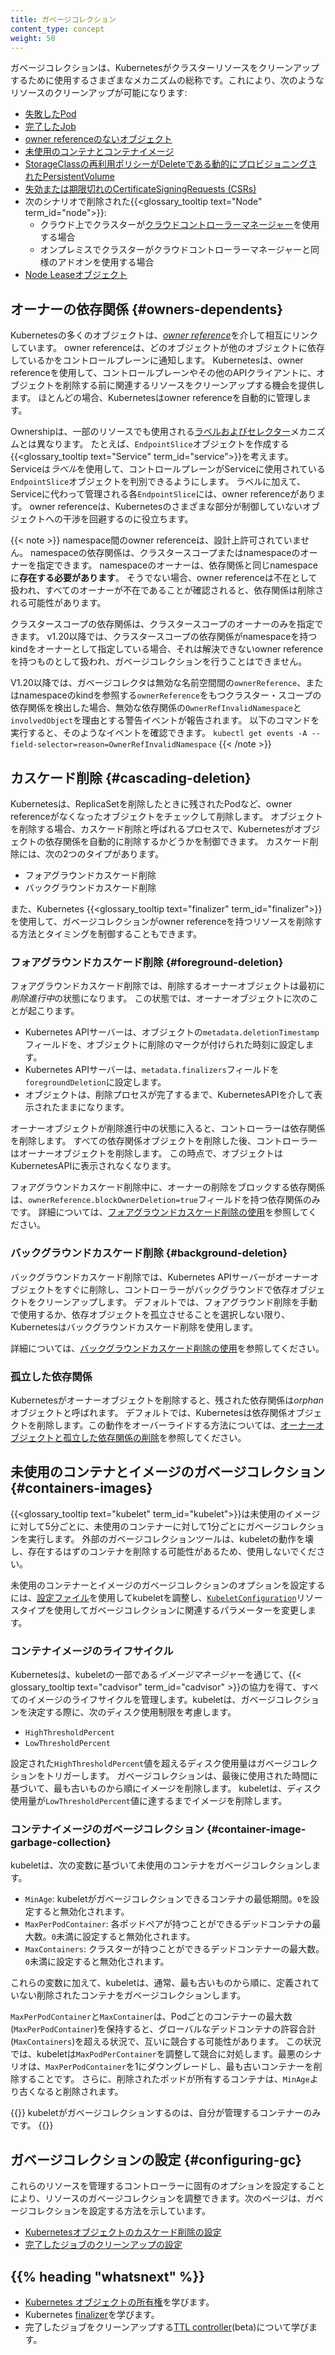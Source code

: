 ```yaml
---
title: ガベージコレクション
content_type: concept
weight: 50
---
```


<!-- overview -->
ガベージコレクションは、Kubernetesがクラスターリソースをクリーンアップするために使用するさまざまなメカニズムの総称です。これにより、次のようなリソースのクリーンアップが可能になります:

  * [失敗したPod](/ja/docs/concepts/workloads/pods/pod-lifecycle/#pod-garbage-collection)
  * [完了したJob](/ja/docs/concepts/workloads/controllers/ttlafterfinished/)
  * [owner referenceのないオブジェクト](#owners-dependents)
  * [未使用のコンテナとコンテナイメージ](#containers-images)
  * [StorageClassの再利用ポリシーがDeleteである動的にプロビジョニングされたPersistentVolume](/ja/docs/concepts/storage/persistent-volumes/#delete)
  * [失効または期限切れのCertificateSigningRequests (CSRs)](/docs/reference/access-authn-authz/certificate-signing-requests/#request-signing-process)
  * 次のシナリオで削除された{{<glossary_tooltip text="Node" term_id="node">}}:
    * クラウド上でクラスターが[クラウドコントローラーマネージャー](/ja/docs/concepts/architecture/cloud-controller/)を使用する場合
    * オンプレミスでクラスターがクラウドコントローラーマネージャーと同様のアドオンを使用する場合
  * [Node Leaseオブジェクト](/ja/docs/concepts/architecture/nodes/#heartbeats)

## オーナーの依存関係 {#owners-dependents}

Kubernetesの多くのオブジェクトは、[*owner reference*](/docs/concepts/overview/working-with-objects/owners-dependents/)を介して相互にリンクしています。
owner referenceは、どのオブジェクトが他のオブジェクトに依存しているかをコントロールプレーンに通知します。
Kubernetesは、owner referenceを使用して、コントロールプレーンやその他のAPIクライアントに、オブジェクトを削除する前に関連するリソースをクリーンアップする機会を提供します。
ほとんどの場合、Kubernetesはowner referenceを自動的に管理します。

Ownershipは、一部のリソースでも使用される[ラベルおよびセレクター](/docs/concepts/overview/working-with-objects/labels/)メカニズムとは異なります。
たとえば、`EndpointSlice`オブジェクトを作成する{{<glossary_tooltip text="Service" term_id="service">}}を考えます。
Serviceは*ラベル*を使用して、コントロールプレーンがServiceに使用されている`EndpointSlice`オブジェクトを判別できるようにします。
ラベルに加えて、Serviceに代わって管理される各`EndpointSlice`には、owner referenceがあります。
owner referenceは、Kubernetesのさまざまな部分が制御していないオブジェクトへの干渉を回避するのに役立ちます。

{{< note >}}
namespace間のowner referenceは、設計上許可されていません。
namespaceの依存関係は、クラスタースコープまたはnamespaceのオーナーを指定できます。
namespaceのオーナーは、依存関係と同じnamespaceに**存在する必要があります**。
そうでない場合、owner referenceは不在として扱われ、すべてのオーナーが不在であることが確認されると、依存関係は削除される可能性があります。

クラスタースコープの依存関係は、クラスタースコープのオーナーのみを指定できます。
v1.20以降では、クラスタースコープの依存関係がnamespaceを持つkindをオーナーとして指定している場合、それは解決できないowner referenceを持つものとして扱われ、ガベージコレクションを行うことはできません。

V1.20以降では、ガベージコレクタは無効な名前空間間の`ownerReference`、またはnamespaceのkindを参照する`ownerReference`をもつクラスター・スコープの依存関係を検出した場合、無効な依存関係の`OwnerRefInvalidNamespace`と`involvedObject`を理由とする警告イベントが報告されます。
以下のコマンドを実行すると、そのようなイベントを確認できます。
`kubectl get events -A --field-selector=reason=OwnerRefInvalidNamespace`
{{< /note >}}

## カスケード削除 {#cascading-deletion}

Kubernetesは、ReplicaSetを削除したときに残されたPodなど、owner referenceがなくなったオブジェクトをチェックして削除します。
オブジェクトを削除する場合、カスケード削除と呼ばれるプロセスで、Kubernetesがオブジェクトの依存関係を自動的に削除するかどうかを制御できます。
カスケード削除には、次の2つのタイプがあります。

  * フォアグラウンドカスケード削除
  * バックグラウンドカスケード削除

また、Kubernetes {{<glossary_tooltip text="finalizer" term_id="finalizer">}}を使用して、ガベージコレクションがowner referenceを持つリソースを削除する方法とタイミングを制御することもできます。

### フォアグラウンドカスケード削除 {#foreground-deletion}

フォアグラウンドカスケード削除では、削除するオーナーオブジェクトは最初に*削除進行中*の状態になります。
この状態では、オーナーオブジェクトに次のことが起こります。

  * Kubernetes APIサーバーは、オブジェクトの`metadata.deletionTimestamp`フィールドを、オブジェクトに削除のマークが付けられた時刻に設定します。
  * Kubernetes APIサーバーは、`metadata.finalizers`フィールドを`foregroundDeletion`に設定します。
  * オブジェクトは、削除プロセスが完了するまで、KubernetesAPIを介して表示されたままになります。

オーナーオブジェクトが削除進行中の状態に入ると、コントローラーは依存関係を削除します。
すべての依存関係オブジェクトを削除した後、コントローラーはオーナーオブジェクトを削除します。
この時点で、オブジェクトはKubernetesAPIに表示されなくなります。

フォアグラウンドカスケード削除中に、オーナーの削除をブロックする依存関係は、`ownerReference.blockOwnerDeletion=true`フィールドを持つ依存関係のみです。
詳細については、[フォアグラウンドカスケード削除の使用](/docs/tasks/administer-cluster/use-cascading-deletion/#use-foreground-cascading-deletion)を参照してください。

### バックグラウンドカスケード削除 {#background-deletion}

バックグラウンドカスケード削除では、Kubernetes APIサーバーがオーナーオブジェクトをすぐに削除し、コントローラーがバックグラウンドで依存オブジェクトをクリーンアップします。
デフォルトでは、フォアグラウンド削除を手動で使用するか、依存オブジェクトを孤立させることを選択しない限り、Kubernetesはバックグラウンドカスケード削除を使用します。

詳細については、[バックグラウンドカスケード削除の使用](/docs/tasks/administer-cluster/use-cascading-deletion/#use-background-cascading-deletion)を参照してください。

### 孤立した依存関係

Kubernetesがオーナーオブジェクトを削除すると、残された依存関係は*orphan*オブジェクトと呼ばれます。
デフォルトでは、Kubernetesは依存関係オブジェクトを削除します。この動作をオーバーライドする方法については、[オーナーオブジェクトと孤立した依存関係の削除](/docs/tasks/administer-cluster/use-cascading-deletion/#set-orphan-deletion-policy)を参照してください。

## 未使用のコンテナとイメージのガベージコレクション {#containers-images}

{{<glossary_tooltip text="kubelet" term_id="kubelet">}}は未使用のイメージに対して5分ごとに、未使用のコンテナーに対して1分ごとにガベージコレクションを実行します。
外部のガベージコレクションツールは、kubeletの動作を壊し、存在するはずのコンテナを削除する可能性があるため、使用しないでください。

未使用のコンテナーとイメージのガベージコレクションのオプションを設定するには、[設定ファイル](/docs/tasks/administer-cluster/kubelet-config-file/)を使用してkubeletを調整し、[`KubeletConfiguration`](/docs/reference/config-api/kubelet-config.v1beta1/#kubelet-config-k8s-io-v1beta1-KubeletConfiguration)リソースタイプを使用してガベージコレクションに関連するパラメーターを変更します。

### コンテナイメージのライフサイクル

Kubernetesは、kubeletの一部である*イメージマネージャー*を通じて、{{< glossary_tooltip text="cadvisor" term_id="cadvisor" >}}の協力を得て、すべてのイメージのライフサイクルを管理します。kubeletは、ガベージコレクションを決定する際に、次のディスク使用制限を考慮します。

  * `HighThresholdPercent`
  * `LowThresholdPercent`

設定された`HighThresholdPercent`値を超えるディスク使用量はガベージコレクションをトリガーします。
ガベージコレクションは、最後に使用された時間に基づいて、最も古いものから順にイメージを削除します。
kubeletは、ディスク使用量が`LowThresholdPercent`値に達するまでイメージを削除します。

### コンテナイメージのガベージコレクション {#container-image-garbage-collection}

kubeletは、次の変数に基づいて未使用のコンテナをガベージコレクションします。

  * `MinAge`: kubeletがガベージコレクションできるコンテナの最低期間。`0`を設定すると無効化されます。
  * `MaxPerPodContainer`: 各ポッドペアが持つことができるデッドコンテナの最大数。`0`未満に設定すると無効化されます。
  * `MaxContainers`: クラスターが持つことができるデッドコンテナーの最大数。`0`未満に設定すると無効化されます。

これらの変数に加えて、kubeletは、通常、最も古いものから順に、定義されていない削除されたコンテナをガベージコレクションします。

`MaxPerPodContainer`と`MaxContainer`は、Podごとのコンテナーの最大数(`MaxPerPodContainer`)を保持すると、グローバルなデッドコンテナの許容合計(`MaxContainers`)を超える状況で、互いに競合する可能性があります。
この状況では、kubeletは`MaxPodPerContainer`を調整して競合に対処します。最悪のシナリオは、`MaxPerPodContainer`を1にダウングレードし、最も古いコンテナーを削除することです。
さらに、削除されたポッドが所有するコンテナは、`MinAge`より古くなると削除されます。

{{<note>}}
 kubeletがガベージコレクションするのは、自分が管理するコンテナーのみです。
{{</note>}}

## ガベージコレクションの設定 {#configuring-gc}

これらのリソースを管理するコントローラーに固有のオプションを設定することにより、リソースのガベージコレクションを調整できます。次のページは、ガベージコレクションを設定する方法を示しています。

  * [Kubernetesオブジェクトのカスケード削除の設定](/docs/tasks/administer-cluster/use-cascading-deletion/)
  * [完了したジョブのクリーンアップの設定](/ja/docs/concepts/workloads/controllers/ttlafterfinished/)
  
<!-- * [Configuring unused container and image garbage collection](/docs/tasks/administer-cluster/reconfigure-kubelet/) -->

## {{% heading "whatsnext" %}}

* [Kubernetes オブジェクトの所有権](/docs/concepts/overview/working-with-objects/owners-dependents/)を学びます。
* Kubernetes [finalizer](/docs/concepts/overview/working-with-objects/finalizers/)を学びます。
* 完了したジョブをクリーンアップする[TTL controller](/ja/docs/concepts/workloads/controllers/ttlafterfinished/)(beta)について学びます。
